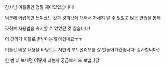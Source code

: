 강사님 이틀동안 정말 재미있었습니다!

덕분에 어렵게만 느껴졌던 깃과 깃허브에 대해서 자세히 알 수 있었고 많은 연습을 통해

깃허브 사용법을 숙지할 수 있었던 것 같습니다!

이 강의가 이틀로 끝난다는게 아쉽네요ㅜㅜ

이틀간 배운 내용을 바탕으로 저만의 포트폴리오를 잘 만들어가겠습니다! 감사합니다:)

한 번 더 보내면 어떻게 되는지 궁금해서 또 보냅니당